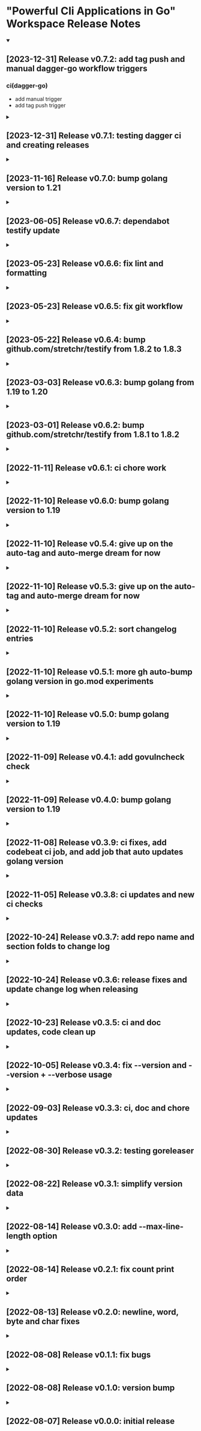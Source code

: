 # "Powerful Cli Applications in Go" Workspace Release Notes

<details open>
    <summary>
<h2> [2023-12-31] Release v0.7.2: add tag push and manual dagger-go workflow triggers
</h2>
    </summary>

### ci(dagger-go)

- add manual trigger
- add tag push trigger

</details>

<details>
    <summary>
<h2> [2023-12-31] Release v0.7.1: testing dagger ci and creating releases
</h2>
    </summary>

### build(tools)

- exclude dagger ci go files from tests
- run ./scripts/go-badges-coverage from go-test-with-coverage* scripts

### chore

- clean up golint errors
- fix go-critic errors
- format shell scripts with shfmt
- md lint clean up
- rename cmd/cli-wc/cli-wc.go to cmd/cli-wc/main.go
- replace deprecated ioutil.ReadDir() with os.ReadDir()

### ci(codeclimate)

- ignore dagger ci code

### ci(dagger)

- add cli installation script and use it in github workflow
- fix/update use of GITHUB_STEP_SUMMARY
- split test and lint into separate ci jobs

### ci(dagger-go)

- add build step
- add caching volumes
- add create and publish release steps
- add dagger go workflow
- add documentation url link
- fix helper scripts
- use helper scripts in github workflow

### ci(gitlab)

- add gitlab dagger workflow

### ci(golang-bump)

- actionlint and yamlfmt clean up
- add push commands after running tag-release script

### ci(tools)

- add comment showing how to push commits
- add vX updating support
- update tag-release to push vX and vX.Y.Z tags and release commit

### docs

- move top-level readme badges to top of file
- remove lost platform svg badges

</details>

<details>
    <summary>
<h2> [2023-11-16] Release v0.7.0: bump golang version to 1.21
</h2>
    </summary>

### build(go)

- bump golang version to 1.21
- bump golang version to 1.21.0

### ci(tools)

- fix next version detection bug in scripts/go-version-bump
- fix next version detection bug in scripts/go-version-bump - continued

### revert

- bump golang version to 1.21.0"

</details>

<details>
    <summary>
<h2> [2023-06-05] Release v0.6.7: dependabot testify update
</h2>
    </summary>

### build(deps)

- bump github.com/stretchr/testify from 1.8.3 to 1.8.4

</details>

<details>
    <summary>
<h2> [2023-05-23] Release v0.6.6: fix lint and formatting
</h2>
    </summary>

### chore

- clean up format errors
- clean up lint errors

### fix

- fixing tests that broke after formatting

</details>

<details>
    <summary>
<h2> [2023-05-23] Release v0.6.5: fix git workflow
</h2>
    </summary>

### ci(git)

- use different action and update config file

</details>

<details>
    <summary>
<h2> [2023-05-22] Release v0.6.4: bump github.com/stretchr/testify from 1.8.2 to 1.8.3
</h2>
    </summary>

### build(deps)

- bump github.com/stretchr/testify from 1.8.2 to 1.8.3

### ci

- add commitlint configuration file

### ci(golang-bump)

- fix checks for pr number

### ci(go)

- silence invalid shellcheck warnings

</details>

<details>
    <summary>
<h2> [2023-03-03] Release v0.6.3: bump golang from 1.19 to 1.20
</h2>
    </summary>

### build(go)

- bump golang version to 1.20

### ci(git)

- change job name from block-fixup to git-commit-message-check

### ci(go)

- add go-sumtype check
- fix go-consistent error after updating to go 1.20.1

</details>

<details>
    <summary>
<h2> [2023-03-01] Release v0.6.2: bump github.com/stretchr/testify from 1.8.1 to 1.8.2
</h2>
    </summary>

### build(deps)

- bump github.com/stretchr/testify from 1.8.1 to 1.8.2

</details>

<details>
    <summary>
<h2> [2022-11-11] Release v0.6.1: ci chore work
</h2>
    </summary>

### build(tools)

- generate coverage.xml

### chore

- add node package json files to git ignore
- add proselint config

### ci(codacy-go)

- add initial codacy code coverage check
- remove workflow

### ci(draft-check)

- move git fixup check to new workflow

### ci(git)

- new workflow that checks for convensional commit messages
- run on push to main & develop branches

### doc

- set git workflow badge to track main branch

</details>

<details>
    <summary>
<h2> [2022-11-10] Release v0.6.0: bump golang version to 1.19
</h2>
    </summary>

### build(go)

- bump golang version to 1.19

### ci(golang-bump)

- fix merge instructions comment
- fix pr comment generation
- put tag-release command comment in a code block

</details>

<details>
    <summary>
<h2> [2022-11-10] Release v0.5.4: give up on the auto-tag and auto-merge dream for now
</h2>
    </summary>

### ci(golang-bump)

- disable auto-merge command

</details>

<details>
    <summary>
<h2> [2022-11-10] Release v0.5.3: give up on the auto-tag and auto-merge dream for now
</h2>
    </summary>

### build(go)

- bump golang version to 1.19
- revert golang version to 1.18

### ci(golang-bump)

- don't auto-approve or auto-merge and add comments and summary with merge and tag commands

### ci(tools)

- check to see if the tag already exits before tagging a release

</details>

<details>
    <summary>
<h2> [2022-11-10] Release v0.5.2: sort changelog entries
</h2>
    </summary>

### ci(tools)

- sort section entries

</details>

<details>
    <summary>
<h2> [2022-11-10] Release v0.5.1: more gh auto-bump golang version in go.mod experiments
</h2>
    </summary>

### build(go)

- bump golang version to 1.19
- revert golang version to 1.18

### ci(golang-bump)

- change name of pr create steps and remove auto-approved footnote
- use gh to enable pr auto-merge

</details>

<details>
    <summary>
<h2> [2022-11-10] Release v0.5.0: bump golang version to 1.19
</h2>
    </summary>

### build(go)

- bump golang version to 1.19
- downgrade golang version to 1.18

### chore

- update todo list

### ci(golang-bump)

- switch to using gh to create pr

</details>

<details>
    <summary>
<h2> [2022-11-09] Release v0.4.1: add govulncheck check
</h2>
    </summary>

### ci(go)

- add govulncheck check

</details>

<details>
    <summary>
<h2> [2022-11-09] Release v0.4.0: bump golang version to 1.19
</h2>
    </summary>

### build(go)

- bump golang version to 1.19

### ci(golang-bump)

- add steps to run tag-release

### ci(tools)

- don't edit markdown files when bumping the golang version number

</details>

<details>
    <summary>
<h2> [2022-11-08] Release v0.3.9: ci fixes, add codebeat ci job, and add job that auto updates golang version
</h2>
    </summary>

### build(go)

- bump golang version to 1.19
- knock down the Golang version from 1.19 to 1.18 to test the bump up script
- set golang version to 1.18

### ci(codebeat)

- add codebeat go code coverage workflow

### ci(codeql)

- use golang version from go.mod

### ci(golang-bump)

- add scheduled workflow that bump golang version
- auto-approve after go checks pass
- don't run on push
- fix errors from runs after version bump

### ci(go)

- fix shellcheck issue with which command
- use go.mod for go version

### ci(json)

- add step to check golang, npm, reviewdog, jsonlint versions
- use golang version from go.mod

### ci(markdown)

- use golang version from go.mod

### ci(tools)

- add script to bump the golang version to latest version
- add yamllint check to gha-checks

### ci(yaml)

- add step to check yamllint version

### doc

- add information about automatic golang version bumps
- fix go version badge

</details>

<details>
    <summary>
<h2> [2022-11-05] Release v0.3.8: ci updates and new ci checks
</h2>
    </summary>

### chore

- add new tasks to todo list and sort it
- update todo list

### chore(markdownlint)

- fix change log markdown lint issues

### chore(yamllint)

- clean up comments lint warnings
- clean up document-start lint errors
- clean up truthy lint warnings
- clean up 'brackets' lint errors
- clean up 'indentation' lint errors

### ci

- clean up comments/headers for all workflows
- set workflows to run on push and prs

### ci(bash)

- add develop branch to push list

### ci(codeql)

- fix stage1 dependency name
- fix workflow file name

### ci(fossa)

- fix stage1 dependency name

### ci(gha)

- add -oneline argument to actionlint
- fix comment typo

### ci(git)

- revert to only running on pull-requests

### ci(go)

- change reviewdog reporter from github-pr-check to github-check
- exclude changelog.md and pages-gh from misspell results
- fix CodacyCoverageReporter error
- fix checkout-pr-branch so it can run on main or develop
- fix duplicate step id
- fix typos
- generate coverage.xml file
- only generate coverage.xml for linux build
- output data getting sent to reviewdog
- remove codacy coverage repoerter and badge
- remove misspell check
- upgrade bash on macos
- use correct input file for gocover-cobertura

### ci(json)

- add initial json check workflow

### ci(markdown)

- add initial markdownlint checks workflow

### ci(spelling)

- add spellcheck workflow

### ci(tools)

- fix release change log regeneration
- fix typo in tag-release
- redirect misspell stdout to stderr when generating change log
- run misspell on change log files after generating them

### ci(yaml)

- add yaml checks workflow
- set badge to use results from main branch

### doc

- add codacy badge to readme
- add dependabot notes to readme
- change heading structure of readme
- only report the git workflow badge status for pull-requests
- update badges to reflect state of main branch

### docs

- add commit message format information to readme
- add extra blank line before headings
- add release information to readme
- add version information to readme
- update build releases section
- update change log section in readme

### fix(codacy)

- add missing go package comment

</details>

<details>
    <summary>
<h2> [2022-10-24] Release v0.3.7: add repo name and section folds to change log
</h2>
    </summary>

### chore

- update todo list completed items and add new ones

### ci(tools)

- add repo name to change log
- add section folds to the change log
- the latest fold in the change log defaults to open

</details>

<details>
    <summary>
<h2> [2022-10-24] Release v0.3.6: release fixes and update change log when releasing
</h2>
    </summary>

### build(deps)

- bump github.com/stretchr/testify from 1.8.0 to 1.8.1

### chore

- update todo list completed items and add new ones

### ci(tools)

- add change log update to tag-release
- add rename release mode to release-short and add mode release-full to generate a complete change log at relase time
- fix logic error in tag-release
- fix typo in tag-release

### doc

- manually add v0.3.5 change log

</details>

<details>
    <summary>
<h2> [2022-10-23] Release v0.3.5: ci and doc updates, code clean up
</h2>
    </summary>

### build(tools)

- format bash scripts with shfmt

### ci(bash)

- change reviewdog reporter to github-pr-check
- set the default run shell to bash

### ci(codeql)

- fix comment
- fix set-output deprecation notice and convert from pwsh to bash
- fix typo in comment
- set the default run shell to bash

### ci(fossa)

- add fossa test step
- add --help and list-targets output
- rename action yaml file, fix set-output deprecation notice and convert from pwsh to bash
- set the default run shell to bash

### ci(gha)

- add git hub workflow linter action
- fix set-output deprecation notice and convert from pwsh to bash
- fix typo in comment
- set the default run shell to bash

### ci(git)

- set the default run shell to bash

### ci(go)

- add coverage info to job summary
- also run all the checks when the action changes
- enable tests on windows and macos
- fix comment
- fix set-output deprecation notice and convert from pwsh to bash
- resolve issues found by actionlint
- set the default run shell to bash
- temporary fix for misspell
- upload coverage reports

### ci(hugo)

- comment clean up

### ci(links)

- change version from v1.5.0 to v1
- set the default run shell to bash

### ci(tools)

- add current release notes script
- add github action check script
- add tag-release script for automating releases
- update git-release-notes to generate a full change log
- update git-release-notes to generate a release commit message

### ci(woke)

- change reviewdog reporter to github-pr-check
- set the default run shell to bash

### doc

- add change log for existing releases
- add collapsable sections for each chapter
- add collapsable section in ch01 for the examples
- update readme to show v0.3.4 version usage

### fix

- simplify setup() with bit flags

</details>

<details>
    <summary>
<h2> [2022-10-05] Release v0.3.4: fix --version and --version + --verbose usage
</h2>
    </summary>

### build(tools)

- update build and build-all steps and remove version step

### chore

- set nvm nodejs version to lts
- update todo list

### ci(fossa)

- add fossa workflow and badge
- run when the license file, go.sum or go.mod change

### ci(hugo)

- add hugo github pages workflow
- change upload source path to ./pages-gh/public/
- install docsy dependencies
- only run on pages-pr branch
- only run on pull-requests
- only run pr workflow when on branch pages-pr
- rename workflow file from hugo to github-pages-hugo
- run hugo command(s) from the pages-gh directory

### ci(links)

- disable badge checks on svgshare.com
- ignore css files
- ignore github.io links

### ci(woke)

- add configuration file and ignore ./site/

### doc

- add Go version badge to readme
- add codefactor badge to readme
- add linux, macos, windows badges to readme
- add made with go badge to readme

### fix

- only show extra version info when the --verbose flag is used

### site

- add about page
- add chapter 01 wc page
- add hugo theme docsy
- add initial index page
- add initial skeleton with chapter 01
- reset, move from site to pages-gh
- update chapter 01

### test

- add basic TestMain(m) functions to test dirs
- add test cases for cli arg flags
- rename testCase to dataTestCase

</details>

<details>
    <summary>
<h2> [2022-09-03] Release v0.3.3: ci, doc and chore updates
</h2>
    </summary>

### chore

- add wiki submodule
- update issue templates
- update todo list

### ci(codeclimate)

- add codeclimate code coverage reporting and badges

### ci(codeql)

- add initial CodeQL workflow
- add name to stage1-setup job

### ci(go)

- add names to jobs
- fix cc-test-reporter error
- only run when Go files change

### ci(security)

- add initial dependabot.yml configuration

### doc

- add codeql badge and create a new badge row for the main checks
- add code of conduct
- add goreleaser installation and artifact build instructions
- add latest version and release badges to readme
- add security policy
- move Go Report badge to 1st badge row
- reorder badges to row1:health, row2:version, row3:check_status

### test

- add unicode tests, test both short and long arg tests

</details>

<details>
    <summary>
<h2> [2022-08-30] Release v0.3.2: testing goreleaser
</h2>
    </summary>

### ci(goreleaser)

- add initial config file

</details>

<details>
    <summary>
<h2> [2022-08-22] Release v0.3.1: simplify version data
</h2>
    </summary>

### chore

- update todo list
- update todo list
- update todo list
- update todo list

### fix

- remove gitVersion and use version instead

</details>

<details>
    <summary>
<h2> [2022-08-14] Release v0.3.0: add --max-line-length option
</h2>
    </summary>

### feat

- add option to show the maximum line length

</details>

<details>
    <summary>
<h2> [2022-08-14] Release v0.2.1: fix count print order
</h2>
    </summary>

### chore

- comment clean up

### doc

- update readme with new cli-wc output

### fix

- fix count print order (line, word, char, byte)
- make byte, char, line and word flags plural
- simplify setup() and remove flag override/exclusions

### test

- make tests easier to ready by using long cli options

</details>

<details>
    <summary>
<h2> [2022-08-13] Release v0.2.0: newline, word, byte and char fixes
</h2>
    </summary>

### build(tools)

- add release summary to release commit

### ci(go)

- add go-consistent check
- add staticcheck check
- move most go install commands to their respective step
- run gocritic check after the other linters have run
- run golangci-lint check after the other linters have run
- run gosec check after the other linters have run
- run staticcheck check after the other linters have run
- run test and coverage checks after the other linters have run

### ci(make)

- fix make clean

### feat

- add long command-line options
- add usage help message
- add -r rune mode
- let -l, -w, -c, -b be used like they are in the coreutils wc cli

### fix

- add more test cases, fix bugs with getCounts()
- add -w argument and let -b and -l override -w
- change non-verbose output to match wc from coreutils
- change the help string for -V to match wc from coreutils
- change the help string for -l and -w to match wc from coreutils
- change "rune" to "char" to match coreutils wc
- change -b to -c to match wc from coreutils
- change -r to -m to match wc from coreutils
- include new lines in byte count
- make sure Usage() shows supported flags
- properly define flags.Parse() side-effect behavior at run-time and during tests
- set -b flat to byteMode default
- simplify config object flag count mode settings
- simplify config object flag count mode settings

### test

- make it easier to share common test setup and teardown code in test files

</details>

<details>
    <summary>
<h2> [2022-08-08] Release v0.1.1: fix bugs
</h2>
    </summary>

### fix

- add a wordMode config variable to simplify things
- get rid of the side-effect friendly global logVerbose var
- include new line characters in byte count

</details>

<details>
    <summary>
<h2> [2022-08-08] Release v0.1.0: version bump
</h2>
    </summary>

### feat

- add verboseMode
- add versionMode functionality to -V flag
- add word counter
- create application skeleton
- implement byteMode counter
- implement lineMode counter

### fix

- don't allow -b and -l at the same time

### test

- fix missing test coverage - at 100%

</details>

<details>
    <summary>
<h2> [2022-08-07] Release v0.0.0: initial release
</h2>
    </summary>

### build(go)

- add initial go.mod and go.sum files

### build(tools)

- add initial Makefile and scripts

### chore

- add inititial go directory skeleton
- add todo list
- add .editorconfig file
- set coverage to 0%

### ci

- add codeowners file

### ci(bash)

- add initial bash workflow

### ci(git)

- add initial git workflow

### ci(go)

- add initial Go workflow

### ci(links)

- add initial link check workflow

### ci(woke)

- add initial woke workflow

### doc

- update readme with project intro

</details>
